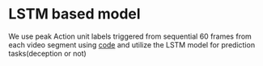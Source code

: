 ﻿# LSTM based model
We use peak Action unit labels triggered from sequential 60 frames from each video segment using [code](https://github.com/lingjivoo/OpenGraphAU) and utilize the LSTM model for prediction tasks(deception or not)

